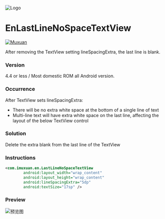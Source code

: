 ![Logo](https://raw.githubusercontent.com/leotyndale/EnFloatingView/master/preview/logo.png)

EnLastLineNoSpaceTextView
==========================
[![Muxuan](https://img.shields.io/badge/Powered_by-Muxuan-green.svg?style=flat)](http://www.imuxuan.com/)

After removing the TextView setting lineSpacingExtra, the last line is blank.

### Version

4.4 or less / Most domestic ROM all Android version.

### Occurrence

After TextView sets lineSpacingExtra:

* There will be no extra white space at the bottom of a single line of text
* Multi-line text will have extra white space on the last line, affecting the layout of the below TextView control

### Solution

Delete the extra blank from the last line of the TextView

### Instructions

```xml
<com.imuxuan.en.LastLineNoSpaceTextView
        android:layout_width="wrap_content"
        android:layout_height="wrap_content"
        android:lineSpacingExtra="5dp"
        android:textSize="17sp" />
```

### Preview
![预览图](https://github.com/leotyndale/EnLastLineNoSpaceTextView/blob/master/test_img.png)
